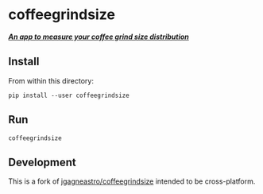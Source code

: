 # coffeegrindsize

***[An app to measure your coffee grind size distribution](https://coffeeadastra.com/2019/04/07/an-app-to-measure-your-coffee-grind-size-distribution-2/)***

## Install

From within this directory:

```shell
pip install --user coffeegrindsize
```

## Run

```shell
coffeegrindsize
```

## Development

This is a fork of [jgagneastro/coffeegrindsize](https://github.com/jgagneastro/coffeegrindsize) intended to be cross-platform.

